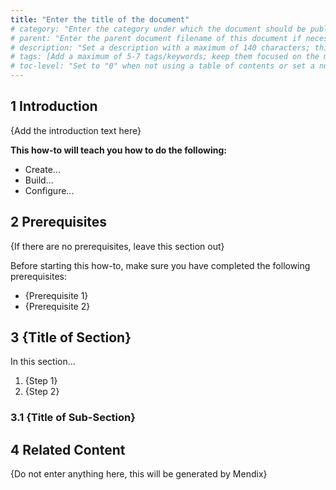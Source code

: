 ```yaml
---
title: "Enter the title of the document"
# category: "Enter the category under which the document should be published (for example, "Mobile")"
# parent: "Enter the parent document filename of this document if necessary (for example, "design-the-architecture")"
# description: "Set a description with a maximum of 140 characters; this should describe what the goal of the document is, and it can be different from the document introduction; this is optional, and it can be removed"
# tags: [Add a maximum of 5-7 tags/keywords; keep them focused on the most important topics of the document; each tag should have quotation marks and be separated by a comma, for example: "Samba", "MxCloud", "cloud", "share"; the tags should be enclosed with brackets]
# toc-level: "Set to "0" when not using a table of contents or set a number for the maximum depth of the TOC (for example, "3"); removing this will show all the levels that exist in the document"
---
```


## 1 Introduction

{Add the introduction text here}

**This how-to will teach you how to do the following:**

* Create...
* Build...
* Configure...

## 2 Prerequisites

{If there are no prerequisites, leave this section out}

Before starting this how-to, make sure you have completed the following prerequisites:

* {Prerequisite 1}
* {Prerequisite 2}

## 3 {Title of Section}

In this section...

1. {Step 1}
2. {Step 2}

### 3.1 {Title of Sub-Section}

## 4 Related Content

{Do not enter anything here, this will be generated by Mendix}
